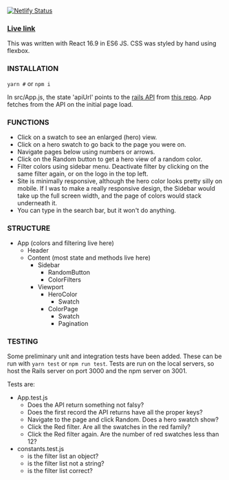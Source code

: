 [![Netlify Status](https://api.netlify.com/api/v1/badges/8663d87b-0587-427c-90f9-6213a6d78f70/deploy-status)](https://app.netlify.com/sites/abes-helpful-demo/deploys)

### [Live link](http://abes-helpful-demo.netlify.com)

This was written with React 16.9 in ES6 JS.  CSS was styled by hand using flexbox.

### INSTALLATION

```yarn #``` or ```npm i```

In src/App.js, the state 'apiUrl' points to the [rails API](https://abes-helpful-demo.herokuapp.com) from [this repo](https://github.com/256hz/hh-backend).  App fetches from the API on the initial page load.

### FUNCTIONS
- Click on a swatch to see an enlarged (hero) view.
- Click on a hero swatch to go back to the page you were on.
- Navigate pages below using numbers or arrows.
- Click on the Random button to get a hero view of a random color.
- Filter colors using sidebar menu.  Deactivate filter by clicking on the same filter again, or on the logo in the top left.
- Site is minimally responsive, although the hero color looks pretty silly on mobile.  If I was to make a really responsive design, the Sidebar would take up the full screen width, and the page of colors would stack underneath it.
- You can type in the search bar, but it won't do anything.

### STRUCTURE
- App (colors and filtering live here)
  - Header
  - Content (most state and methods live here)
    - Sidebar
      - RandomButton
      - ColorFilters
    - Viewport
      - HeroColor
        - Swatch
      - ColorPage
        - Swatch
        - Pagination

### TESTING
Some preliminary unit and integration tests have been added.  These can be run with ```yarn test``` or ```npm run test```.  Tests are run on the local servers, so host the Rails server on port 3000 and the npm server on 3001.

Tests are:
- App.test.js
  - Does the API return something not falsy?
  - Does the first record the API returns have all the proper keys?
  - Navigate to the page and click Random.  Does a hero swatch show?
  - Click the Red filter.  Are all the swatches in the red family?
  - Click the Red filter again.  Are the number of red swatches less than 12?
- constants.test.js
  - is the filter list an object?
  - is the filter list not a string?
  - is the filter list correct?
